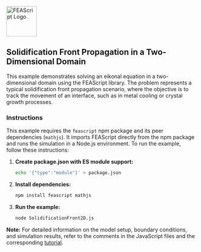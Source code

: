 <img src="https://feascript.github.io/FEAScript-website/assets/FEAScriptFrontPropagation.png" width="80" alt="FEAScript Logo">

## Solidification Front Propagation in a Two-Dimensional Domain

This example demonstrates solving an eikonal equation in a two-dimensional domain using the FEAScript library. The problem represents a typical solidification front propagation scenario, where the objective is to track the movement of an interface, such as in metal cooling or crystal growth processes.

### Instructions

This example requires the `feascript` npm package and its peer dependencies (`mathjs`). It imports FEAScript directly from the npm package and runs the simulation in a Node.js environment. To run the example, follow these instructions:

1. **Create package.json with ES module support:**

   ```bash
   echo '{"type":"module"}' > package.json
   ```

2. **Install dependencies:**

   ```bash
   npm install feascript mathjs
   ```

3. **Run the example:**

   ```bash
   node SolidificationFront2D.js
   ```

**Note:** For detailed information on the model setup, boundary conditions, and simulation results, refer to the comments in the JavaScript files and the corresponding [tutorial](https://feascript.com/tutorials/SolidificationFront2D.html).
